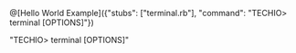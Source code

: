 @[Hello World Example]({"stubs": ["terminal.rb"], "command": "TECHIO> terminal [OPTIONS]"})

"TECHIO> terminal [OPTIONS]"